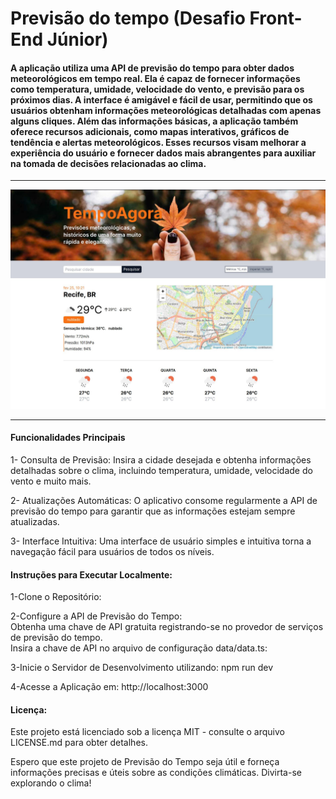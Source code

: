 <h1>Previsão do tempo (Desafio Front-End Júnior)</h1>
<h4>
    A aplicação utiliza uma API de previsão do tempo para obter dados meteorológicos em tempo real. Ela é capaz de fornecer informações como temperatura, umidade, velocidade do vento, e previsão para os próximos dias. A interface é amigável e fácil de usar, permitindo que os usuários obtenham informações meteorológicas detalhadas com apenas alguns cliques. Além das informações básicas, a aplicação também oferece recursos adicionais, como mapas interativos, gráficos de tendência e alertas meteorológicos. Esses recursos visam melhorar a experiência do usuário e fornecer dados mais abrangentes para auxiliar na tomada de decisões relacionadas ao clima.
</h4>
<hr/>
<img src="/public/thumb.jpg">
<hr/>

<h4>Funcionalidades Principais</h4>
<p>
    1- Consulta de Previsão: Insira a cidade desejada e obtenha informações detalhadas sobre o clima, incluindo temperatura, umidade, velocidade do vento e muito mais.
</p>
<p>
  2- Atualizações Automáticas: O aplicativo consome regularmente a API de previsão do tempo para garantir que as informações estejam sempre atualizadas.
</p>
<p>
  3- Interface Intuitiva: Uma interface de usuário simples e intuitiva torna a navegação fácil para usuários de todos os níveis.
</p>

<h4>Instruções para Executar Localmente:</h4>
<p>1-Clone o Repositório:</p>
<p>2-Configure a API de Previsão do Tempo: </br>
  Obtenha uma chave de API gratuita registrando-se no provedor de serviços de previsão do tempo.
  </br>
  Insira a chave de API no arquivo de configuração data/data.ts:
</p>
<p>3-Inicie o Servidor de Desenvolvimento utilizando: npm run dev</p>
<p>4-Acesse a Aplicação em: http://localhost:3000</p>

<h4>Licença:</h4>
<p>Este projeto está licenciado sob a licença MIT - consulte o arquivo LICENSE.md para obter detalhes.</p>


<p>
  Espero que este projeto de Previsão do Tempo seja útil e forneça informações precisas e úteis sobre as condições climáticas. Divirta-se explorando o clima!
</p>
